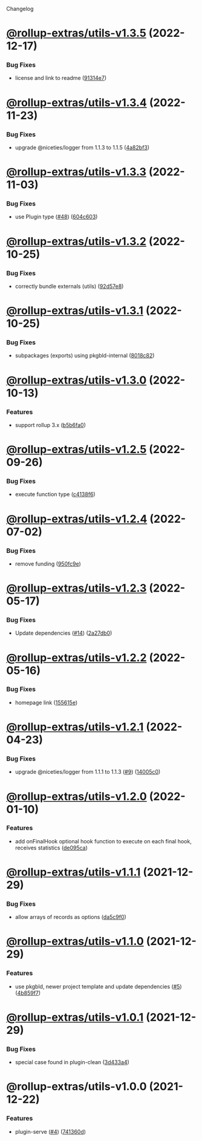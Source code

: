 Changelog

# [@rollup-extras/utils-v1.3.5](https://github.com/kshutkin/rollup-extras/compare/@rollup-extras/utils-v1.3.4...@rollup-extras/utils-v1.3.5) (2022-12-17)


### Bug Fixes

* license and link to readme ([91314e7](https://github.com/kshutkin/rollup-extras/commit/91314e7d26a60fc9ff7898e19434b1061016ab40))

# [@rollup-extras/utils-v1.3.4](https://github.com/kshutkin/rollup-extras/compare/@rollup-extras/utils-v1.3.3...@rollup-extras/utils-v1.3.4) (2022-11-23)


### Bug Fixes

* upgrade @niceties/logger from 1.1.3 to 1.1.5 ([4a82bf3](https://github.com/kshutkin/rollup-extras/commit/4a82bf308c3537b9fdc2880421591c80a602d4cb))

# [@rollup-extras/utils-v1.3.3](https://github.com/kshutkin/rollup-extras/compare/@rollup-extras/utils-v1.3.2...@rollup-extras/utils-v1.3.3) (2022-11-03)


### Bug Fixes

* use Plugin type ([#48](https://github.com/kshutkin/rollup-extras/issues/48)) ([604c603](https://github.com/kshutkin/rollup-extras/commit/604c60320bc1713a7cab229b9b66e372f7f1f922))

# [@rollup-extras/utils-v1.3.2](https://github.com/kshutkin/rollup-extras/compare/@rollup-extras/utils-v1.3.1...@rollup-extras/utils-v1.3.2) (2022-10-25)


### Bug Fixes

* correctly bundle externals (utils) ([92d57e8](https://github.com/kshutkin/rollup-extras/commit/92d57e89added20a06c7d46b7e29f5bda6d2c869))

# [@rollup-extras/utils-v1.3.1](https://github.com/kshutkin/rollup-extras/compare/@rollup-extras/utils-v1.3.0...@rollup-extras/utils-v1.3.1) (2022-10-25)


### Bug Fixes

* subpackages (exports) using pkgbld-internal ([8018c82](https://github.com/kshutkin/rollup-extras/commit/8018c82fd23aceaf64ea18ea7e6ce46a932a1508))

# [@rollup-extras/utils-v1.3.0](https://github.com/kshutkin/rollup-extras/compare/@rollup-extras/utils-v1.2.5...@rollup-extras/utils-v1.3.0) (2022-10-13)


### Features

* support rollup 3.x ([b5b6fa0](https://github.com/kshutkin/rollup-extras/commit/b5b6fa08bc7ed6846b8d1404d14d96365a8cab02))

# [@rollup-extras/utils-v1.2.5](https://github.com/kshutkin/rollup-extras/compare/@rollup-extras/utils-v1.2.4...@rollup-extras/utils-v1.2.5) (2022-09-26)


### Bug Fixes

* execute function type ([c4138f6](https://github.com/kshutkin/rollup-extras/commit/c4138f605c78b157417146176e98fb9e4b426bef))

# [@rollup-extras/utils-v1.2.4](https://github.com/kshutkin/rollup-extras/compare/@rollup-extras/utils-v1.2.3...@rollup-extras/utils-v1.2.4) (2022-07-02)


### Bug Fixes

* remove funding ([950fc9e](https://github.com/kshutkin/rollup-extras/commit/950fc9e7a3d0c0dc264f7dbe593294aec9717cf1))

# [@rollup-extras/utils-v1.2.3](https://github.com/kshutkin/rollup-extras/compare/@rollup-extras/utils-v1.2.2...@rollup-extras/utils-v1.2.3) (2022-05-17)


### Bug Fixes

* Update dependencies ([#14](https://github.com/kshutkin/rollup-extras/issues/14)) ([2a27db0](https://github.com/kshutkin/rollup-extras/commit/2a27db04bb31c73d4480a6d0a42006b588f8c19d))

# [@rollup-extras/utils-v1.2.2](https://github.com/kshutkin/rollup-extras/compare/@rollup-extras/utils-v1.2.1...@rollup-extras/utils-v1.2.2) (2022-05-16)


### Bug Fixes

* homepage link ([155615e](https://github.com/kshutkin/rollup-extras/commit/155615e0129e6247d45925589bd8133b56fc088d))

# [@rollup-extras/utils-v1.2.1](https://github.com/kshutkin/rollup-extras/compare/@rollup-extras/utils-v1.2.0...@rollup-extras/utils-v1.2.1) (2022-04-23)


### Bug Fixes

* upgrade @niceties/logger from 1.1.1 to 1.1.3 ([#9](https://github.com/kshutkin/rollup-extras/issues/9)) ([14005c0](https://github.com/kshutkin/rollup-extras/commit/14005c04b90edfb0cced3c15b13342f2d3a88ce4))

# [@rollup-extras/utils-v1.2.0](https://github.com/kshutkin/rollup-extras/compare/@rollup-extras/utils-v1.1.1...@rollup-extras/utils-v1.2.0) (2022-01-10)


### Features

* add onFinalHook optional hook function to execute on each final hook, receives statistics ([de095ca](https://github.com/kshutkin/rollup-extras/commit/de095ca94f03d5025e4108501ccc7994ed30c351))

# [@rollup-extras/utils-v1.1.1](https://github.com/kshutkin/rollup-extras/compare/@rollup-extras/utils-v1.1.0...@rollup-extras/utils-v1.1.1) (2021-12-29)


### Bug Fixes

* allow arrays of records as options ([da5c9f0](https://github.com/kshutkin/rollup-extras/commit/da5c9f086580743302baaab3e55cb4b38a1e9a9c))

# [@rollup-extras/utils-v1.1.0](https://github.com/kshutkin/rollup-extras/compare/@rollup-extras/utils-v1.0.1...@rollup-extras/utils-v1.1.0) (2021-12-29)


### Features

* use pkgbld, newer project template and update dependencies ([#5](https://github.com/kshutkin/rollup-extras/issues/5)) ([4b859f7](https://github.com/kshutkin/rollup-extras/commit/4b859f742269edf685548006ab6733884ad29910))

# [@rollup-extras/utils-v1.0.1](https://github.com/kshutkin/rollup-extras/compare/@rollup-extras/utils-v1.0.0...@rollup-extras/utils-v1.0.1) (2021-12-29)


### Bug Fixes

* special case found in plugin-clean ([3d433a4](https://github.com/kshutkin/rollup-extras/commit/3d433a4263a271c0b249bb7018c2269209ad0e50))

# @rollup-extras/utils-v1.0.0 (2021-12-22)


### Features

* plugin-serve ([#4](https://github.com/kshutkin/rollup-extras/issues/4)) ([741360d](https://github.com/kshutkin/rollup-extras/commit/741360db1f8896b5f63c9a3cbc3367f9c3ab3f3d))

